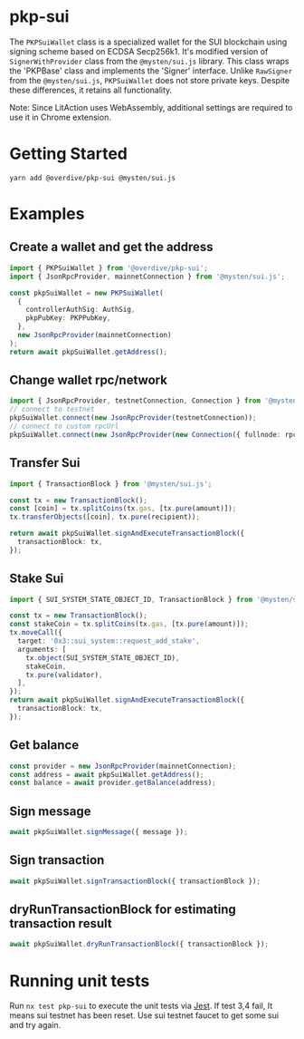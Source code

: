 # pkp-sui

The `PKPSuiWallet` class is a specialized wallet for the SUI blockchain using signing scheme based on ECDSA Secp256k1. It's modified version of `SignerWithProvider` class from the `@mysten/sui.js` library. This class wraps the 'PKPBase' class and implements the 'Signer' interface. Unlike `RawSigner` from the `@mysten/sui.js`, `PKPSuiWallet` does not store private keys. Despite these differences, it retains all functionality.

Note: Since LitAction uses WebAssembly, additional settings are required to use it in Chrome extension.

# Getting Started

```
yarn add @overdive/pkp-sui @mysten/sui.js
```

# Examples

## Create a wallet and get the address

```typescript
import { PKPSuiWallet } from '@overdive/pkp-sui';
import { JsonRpcProvider, mainnetConnection } from '@mysten/sui.js';

const pkpSuiWallet = new PKPSuiWallet(
  {
    controllerAuthSig: AuthSig,
    pkpPubKey: PKPPubKey,
  },
  new JsonRpcProvider(mainnetConnection)
);
return await pkpSuiWallet.getAddress();
```

## Change wallet rpc/network

```typescript
import { JsonRpcProvider, testnetConnection, Connection } from '@mysten/sui.js';
// connect to testnet
pkpSuiWallet.connect(new JsonRpcProvider(testnetConnection));
// connect to custom rpcUrl
pkpSuiWallet.connect(new JsonRpcProvider(new Connection({ fullnode: rpcUrl })));
```

## Transfer Sui

```typescript
import { TransactionBlock } from '@mysten/sui.js';

const tx = new TransactionBlock();
const [coin] = tx.splitCoins(tx.gas, [tx.pure(amount)]);
tx.transferObjects([coin], tx.pure(recipient));

return await pkpSuiWallet.signAndExecuteTransactionBlock({
  transactionBlock: tx,
});
```

## Stake Sui

```typescript
import { SUI_SYSTEM_STATE_OBJECT_ID, TransactionBlock } from '@mysten/sui.js';

const tx = new TransactionBlock();
const stakeCoin = tx.splitCoins(tx.gas, [tx.pure(amount)]);
tx.moveCall({
  target: '0x3::sui_system::request_add_stake',
  arguments: [
    tx.object(SUI_SYSTEM_STATE_OBJECT_ID),
    stakeCoin,
    tx.pure(validator),
  ],
});
return await pkpSuiWallet.signAndExecuteTransactionBlock({
  transactionBlock: tx,
});
```

## Get balance

```typescript
const provider = new JsonRpcProvider(mainnetConnection);
const address = await pkpSuiWallet.getAddress();
const balance = await provider.getBalance(address);
```

## Sign message

```typescript
await pkpSuiWallet.signMessage({ message });
```

## Sign transaction

```typescript
await pkpSuiWallet.signTransactionBlock({ transactionBlock });
```

## dryRunTransactionBlock for estimating transaction result

```typescript
await pkpSuiWallet.dryRunTransactionBlock({ transactionBlock });
```

# Running unit tests

Run `nx test pkp-sui` to execute the unit tests via [Jest](https://jestjs.io).
If test 3,4 fail, It means sui testnet has been reset. Use sui testnet faucet to get some sui and try again.
